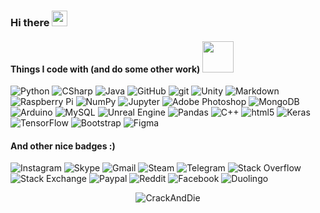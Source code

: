 ### Hi there  <img src="https://media.giphy.com/media/hvRJCLFzcasrR4ia7z/giphy.gif" width="25px">

<h4>Things I code with (and do some other work) <img src="https://media.giphy.com/media/WUlplcMpOCEmTGBtBW/giphy.gif" width="50" /> </h4> 
<p>
  <img alt="Python" src="https://img.shields.io/badge/-Python-%2314354C.svg?style=flat-square&logo=python&logoColor=white" />
  <img alt="CSharp" src="https://img.shields.io/badge/-C%23-%23239120.svg?style=flat-square&logo=c-sharp&logoColor=white" />
  <img alt="Java" src="https://img.shields.io/badge/-Java-%23ED8B00?style=flat-square&logo=java&logoColor=white" />
  <img alt="GitHub" src="https://img.shields.io/badge/github%20-%23121011.svg?&style=style=flat-square&logo=github&logoColor=white"/>
  <img alt="git" src="https://img.shields.io/badge/-Git-F05032?style=flat-square&logo=git&logoColor=white" />
  <img alt="Unity" src="https://img.shields.io/badge/unity%20-%23000000.svg?&style=flat-square&logo=unity&logoColor=white"/>
  <img alt="Markdown" src="https://img.shields.io/badge/-markdown-%23000000.svg?style=flat-square&logo=markdown&logoColor=white" />
  <img alt="Raspberry Pi" src="https://img.shields.io/badge/-Raspberry%20Pi-C51A4A?style=flat-square&logo=Raspberry-Pi"/>
  <img alt="NumPy" src="https://img.shields.io/badge/numpy%20-%23013243.svg?&style=flat-square&logo=numpy&logoColor=white" />
  <img alt="Jupyter" src="https://img.shields.io/badge/Jupyter%20-%23F37626.svg?&style=flat-square&logo=Jupyter&logoColor=white" />
  <img alt="Adobe Photoshop" src="https://img.shields.io/badge/Adobe%20Photoshop%20-%2331A8FF.svg?&style=flat-square&logo=adobe%20photoshop&logoColor=white"/>
  <img alt="MongoDB" src="https://img.shields.io/badge/-MongoDB-13aa52?style=flat-square&logo=mongodb&logoColor=white" />
  <img alt="Arduino" src="https://img.shields.io/badge/-Arduino-00979D?style=flat-square&logo=Arduino&logoColor=white"/>
  <img alt="MySQL" src="https://img.shields.io/badge/mysql-%2300f.svg?&style=flat-square&logo=mysql&logoColor=white"/>
  <img alt="Unreal Engine" src="https://img.shields.io/badge/unreal%20engine%20-%23313131.svg?&style=flat-square&logo=unreal%20engine&logoColor=white"/>
  <img alt="Pandas" src="https://img.shields.io/badge/pandas%20-%23150458.svg?&style=flat-square&logo=pandas&logoColor=white" />
  <img alt="C++" src="https://img.shields.io/badge/-C++%20-%2300599C.svg?style=flat-square&logo=c%2B%2B&logoColor=white" />
  <img alt="html5" src="https://img.shields.io/badge/-HTML5-839F56?style=flat-square&logo=html5&logoColor=white" />
  <img alt="Keras" src="https://img.shields.io/badge/Keras%20-%23D00000.svg?&style=flat-square&logo=Keras&logoColor=white"/>
  <img alt="TensorFlow" src="https://img.shields.io/badge/TensorFlow%20-%23FF6F00.svg?&style=flat-square&logo=TensorFlow&logoColor=white" />
  <img alt="Bootstrap" src="https://img.shields.io/badge/bootstrap%20-%23563D7C.svg?&style=flat-square&logo=bootstrap&logoColor=white"/>
  <img alt="Figma" src="https://img.shields.io/badge/figma%20-%23F24E1E.svg?&style=flat-square&logo=figma&logoColor=white"/>
</p>

<h4>And other nice badges :)</h4>
<p>
  <img alt="Instagram" src="https://img.shields.io/badge/crackanddie%20-%23E4405F.svg?&style=for-the-badge&logo=Instagram&logoColor=white"/>
  <img alt="Skype" src="https://img.shields.io/badge/abdrakovairat%20-%2300AFF0.svg?&style=for-the-badge&logo=Skype&logoColor=white"/>
  <img alt="Gmail" src="https://img.shields.io/badge/crackanddie@gmail.com-D14836?style=for-the-badge&logo=gmail&logoColor=white" />
  <img alt="Steam" src="https://img.shields.io/badge/crackanddie%20-%23000000.svg?&style=for-the-badge&logo=steam&logoColor=white"/>
  <img alt="Telegram" src="https://img.shields.io/badge/crackanddie-2CA5E0?style=for-the-badge&logo=telegram&logoColor=white" />
  <img alt="Stack Overflow" src="https://img.shields.io/badge/-crackanddie-FE7A16?style=for-the-badge&logo=stack-overflow&logoColor=white"/>
  <img alt="Stack Exchange" src="https://img.shields.io/badge/crackanddie%20-%23ffffff.svg?&style=for-the-badge&logo=StackExchange&logoColor=white"/>
  <img alt="Paypal" src="https://img.shields.io/badge/crackanddie-00457C?style=for-the-badge&logo=paypal&logoColor=white" />
  <img alt="Reddit" src="https://img.shields.io/badge/CrackAndDie-FF4500?style=for-the-badge&logo=reddit&logoColor=white" />
  <img alt="Facebook" src="https://img.shields.io/badge/Airat Abdrakov%20-%231877F2.svg?&style=for-the-badge&logo=Facebook&logoColor=white"/>
  <img alt="Duolingo" src="https://img.shields.io/badge/duolingocad%20-%234DC730.svg?&style=for-the-badge&logo=Duolingo&logoColor=white"/>
</p>

<p align="center"> <img src="https://github-readme-stats.vercel.app/api?username=CrackAndDie&show_icons=true&theme=gotham" alt="CrackAndDie" />
  
